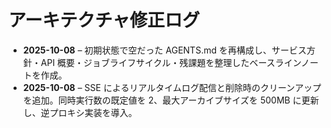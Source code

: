 ﻿# アーキテクチャ修正ログ

- **2025-10-08** – 初期状態で空だった AGENTS.md を再構成し、サービス方針・API 概要・ジョブライフサイクル・残課題を整理したベースラインノートを作成。
- **2025-10-08** – SSE によるリアルタイムログ配信と削除時のクリーンアップを追加。同時実行数の既定値を 2、最大アーカイブサイズを 500MB に更新し、逆プロキシ実装を導入。

